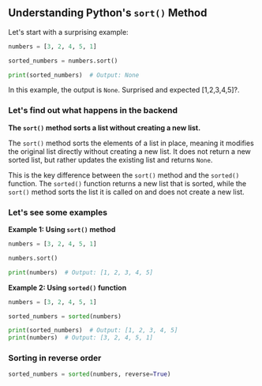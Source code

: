 
## Understanding Python's `sort()` Method

Let's start with a surprising example:

```python
numbers = [3, 2, 4, 5, 1]

sorted_numbers = numbers.sort()

print(sorted_numbers)  # Output: None
```

In this example, the output is `None`. Surprised and expected [1,2,3,4,5]?.

### Let's find out what happens in the backend

**The `sort()` method sorts a list without creating a new list.**

The `sort()` method sorts the elements of a list in place, meaning it modifies the original list directly without creating a new list. It does not return a new sorted list, but rather updates the existing list and returns `None`.

This is the key difference between the `sort()` method and the `sorted()` function. The `sorted()` function returns a new list that is sorted, while the `sort()` method sorts the list it is called on and does not create a new list.

### Let's see some examples

**Example 1: Using `sort()` method**

```python
numbers = [3, 2, 4, 5, 1]

numbers.sort()

print(numbers)  # Output: [1, 2, 3, 4, 5]
```

**Example 2: Using `sorted()` function**

```python
numbers = [3, 2, 4, 5, 1]

sorted_numbers = sorted(numbers)

print(sorted_numbers)  # Output: [1, 2, 3, 4, 5]
print(numbers)  # Output: [3, 2, 4, 5, 1]
```

### Sorting in reverse order

```python
sorted_numbers = sorted(numbers, reverse=True)
```



